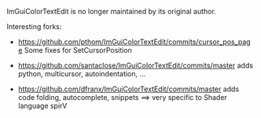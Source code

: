 ImGuiColorTextEdit is no longer maintained by its original author.

Interesting forks:

* https://github.com/pthom/ImGuiColorTextEdit/commits/cursor_pos_page
  Some fixes for SetCursorPosition

* https://github.com/santaclose/ImGuiColorTextEdit/commits/master
  adds python, multicursor, autoindentation, ...

* https://github.com/dfranx/ImGuiColorTextEdit/commits/master
  adds code folding, autocomplete, snippets
  ==> very specific to Shader language spirV



